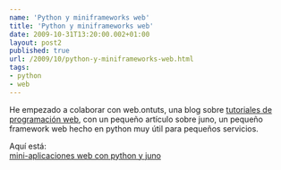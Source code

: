 ```yaml
---
name: 'Python y miniframeworks web'
title: 'Python y miniframeworks web'
date: 2009-10-31T13:20:00.002+01:00
layout: post2
published: true
url: /2009/10/python-y-miniframeworks-web.html
tags: 
- python
- web
---
```


He empezado a colaborar con web.ontuts, una blog sobre [tutoriales de programación web](http://web.ontuts.com/), con un pequeño artículo sobre juno, un pequeño framework web hecho en python muy útil para pequeños servicios.  
  
Aquí está:  
[mini-aplicaciones web con python y juno](http://web.ontuts.com/tutoriales/mini-aplicaciones-web-con-python-y-juno-parte-i/)